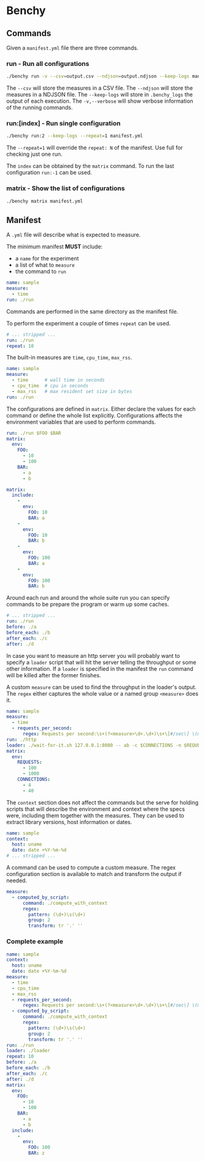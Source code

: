 # Benchy

## Commands

Given a `manifest.yml` file there are three commands.

### run - Run all configurations

```sh
./benchy run -v --csv=output.csv --ndjson=output.ndjson --keep-logs manifest.yml
```

The `--csv` will store the measures in a CSV file.
The `--ndjson` will store the measures in a NDJSON file.
The `--keep-logs` will store in `.benchy_logs` the output of each execution.
The `-v,--verbose` will show verbose information of the running commands.

### run:\[index\] - Run single configuration

```sh
./benchy run:2 --keep-logs --repeat=1 manifest.yml
```

The `--repeat=1` will override the `repeat: N` of the manifest. Use full for checking just one run.

The `index` can be obtained by the `matrix` command. To run the last configuration `run:-1` can be used.

### matrix - Show the list of configurations

```sh
./benchy matrix manifest.yml
```

## Manifest

A `.yml` file will describe what is expected to measure.

The minimum manifest **MUST** include:

* a `name` for the experiment
* a list of what to `measure`
* the command to `run`

```yaml
name: sample
measure:
  - time
run: ./run
```

Commands are performed in the same directory as the manifest file.

To perform the experiment a couple of times `repeat` can be used.

```yaml
# ... stripped ...
run: ./run
repeat: 10
```

The built-in measures are `time`, `cpu_time`, `max_rss`.

```yaml
name: sample
measure:
  - time      # wall time in seconds
  - cpu_time  # cpu in seconds
  - max_rss   # max resident set size in bytes
run: ./run
```

The configurations are defined in `matrix`. Either declare the values for each command or define the whole list explicitly. Configurations affects the environment variables that are used to perform commands.

```yaml
run: ./run $FOO $BAR
matrix:
  env:
    FOO:
      - 10
      - 100
    BAR:
      - a
      - b
```

```yaml
matrix:
  include:
    -
      env:
        FOO: 10
        BAR: a
    -
      env:
        FOO: 10
        BAR: b
    -
      env:
        FOO: 100
        BAR: a
    -
      env:
        FOO: 100
        BAR: b
```

Around each run and around the whole suite run you can specify commands to be prepare the program or warm up some caches.

```yaml
# ... stripped ...
run: ./run
before: ./a
before_each: ./b
after_each: ./c
after: ./d
```

In case you want to measure an http server you will probably want to specify a `loader` script that will hit the server telling the
throughput or some other information. If a `loader` is specified in the manifest the `run` command will be killed after the former finishes.

A custom `measure` can be used to find the throughput in the loader's output. The `regex` either captures the whole value or a named group `<measure>` does it.

```yaml
name: sample
measure:
  - time
  - requests_per_second:
      regex: Requests per second:\s+(?<measure>\d+.\d+)\s+\[#/sec\] \(mean\)
run: ./http
loader: ./wait-for-it.sh 127.0.0.1:8080 -- ab -c $CONNECTIONS -n $REQUESTS http://127.0.0.1:8080/
matrix:
  env:
    REQUESTS:
      - 100
      - 1000
    CONNECTIONS:
      - 4
      - 40
```

The `context` section does not affect the commands but the serve for holding scripts that will describe the environment and context where the specs were, including them together with the measures. They can be used to extract library versions, host information or dates.

```yaml
name: sample
context:
  host: uname
  date: date +%Y-%m-%d
# ... stripped ...
```

A command can be used to compute a custom measure. The regex configuration section is available to
match and transform the output if needed.

```yaml
measure:
  - computed_by_script:
      command: ./compute_with_context
      regex:
        pattern: (\d+)\s(\d+)
        group: 2
        transform: tr '.' ''
```

### Complete example

```yaml
name: sample
context:
  host: uname
  date: date +%Y-%m-%d
measure:
  - time
  - cpu_time
  - max_rss
  - requests_per_second:
      regex: Requests per second:\s+(?<measure>\d+.\d+)\s+\[#/sec\] \(mean\)
  - computed_by_script:
      command: ./compute_with_context
      regex:
        pattern: (\d+)\s(\d+)
        group: 2
        transform: tr '.' ''
run: ./run
loader: ./loader
repeat: 10
before: ./a
before_each: ./b
after_each: ./c
after: ./d
matrix:
  env:
    FOO:
      - 10
      - 100
    BAR:
      - a
      - b
  include:
    -
      env:
        FOO: 100
        BAR: z
```
